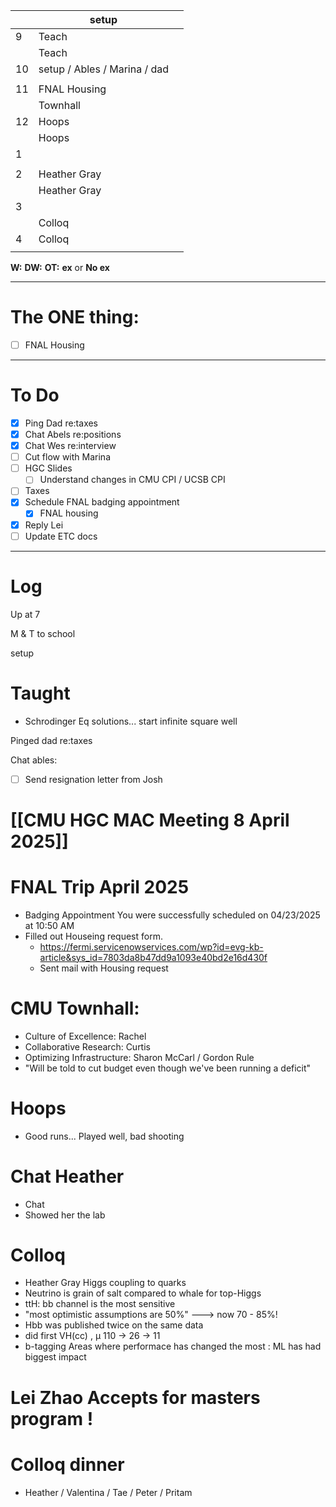 
|     | setup                        |     |
| --- | ---------------------------- | --- |
| 9   | Teach                        |     |
|     | Teach                        |     |
| 10  | setup / Ables / Marina / dad |     |
|     |                              |     |
| 11  | FNAL Housing                 |     |
|     | Townhall                     |     |
| 12  | Hoops                        |     |
|     | Hoops                        |     |
| 1   |                              |     |
|     |                              |     |
| 2   | Heather Gray                 |     |
|     | Heather Gray                 |     |
| 3   |                              |     |
|     | Colloq                       |     |
| 4   | Colloq                       |     |
|     |                              |     |

**W:**
**DW:**
**OT:**
**ex** or **No ex**

---
# The ONE thing: 
- [ ] FNAL Housing 

---
# To Do

- [x] Ping Dad re:taxes
- [x] Chat Abels re:positions
- [x] Chat Wes re:interview
- [ ] Cut flow with Marina 
- [ ]  HGC Slides
	- [ ] Understand changes in CMU CPI / UCSB CPI
- [ ] Taxes
- [x] Schedule FNAL badging appointment
	- [x] FNAL housing
- [x] Reply Lei
- [ ] Update ETC docs

---

# Log

Up at 7

M & T to school 

setup

# Taught
- Schrodinger Eq solutions... start infinite square well

Pinged dad re:taxes

Chat ables: 
- [ ] Send resignation letter from Josh

# [[CMU HGC MAC Meeting 8 April 2025]]


# FNAL Trip April 2025
- Badging Appointment You were successfully scheduled on 04/23/2025 at 10:50 AM
- Filled out Houseing request form.
	- https://fermi.servicenowservices.com/wp?id=evg-kb-article&sys_id=7803da8b47dd9a1093e40bd2e16d430f
	- Sent mail with Housing request


# CMU Townhall: 
- Culture of Excellence: Rachel 
- Collaborative Research: Curtis 
- Optimizing Infrastructure: Sharon McCarl / Gordon Rule
- "Will be told to cut budget even though we've been running a deficit"

# Hoops 
- Good runs... Played well, bad shooting

# Chat Heather
- Chat 
- Showed her the lab

# Colloq 
- Heather Gray Higgs coupling to quarks
- Neutrino is grain of salt compared to whale for top-Higgs 
- ttH: bb channel is the most sensitive
- "most optimistic assumptions are 50%"  ---> now 70 - 85%!
- Hbb was published twice on the same data
- did first VH(cc) , µ 110 -> 26 -> 11
- b-tagging Areas where performace has changed the most : ML has had biggest impact


# Lei Zhao Accepts for masters program ! 

# Colloq dinner
- Heather / Valentina / Tae / Peter / Pritam
